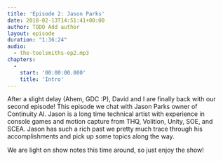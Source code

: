 ```yaml
---
title: 'Episode 2: Jason Parks'
date: 2018-02-13T14:51:41+00:00
author: TODO Add author
layout: episode
duration: "1:36:24"
audio:
  - the-toolsmiths-ep2.mp3
chapters:
  - 
    start: '00:00:00.000'
    title: 'Intro'
---
```

After a slight delay (Ahem, GDC :P), David and I are finally back with our second episode! This episode we chat with Jason Parks owner of Continuity AI. Jason is a long time technical artist with experience in console games and motion capture from THQ, Volition, Unity, SOE, and SCEA. Jason has such a rich past we pretty much trace through his accomplishments and pick up some topics along the way.

We are light on show notes this time around, so just enjoy the show!